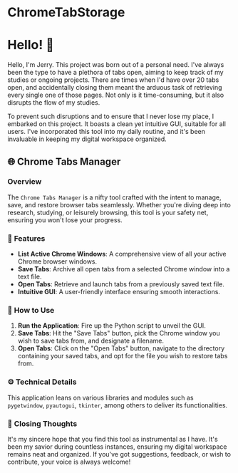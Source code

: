 # ChromeTabStorage

# Hello! 🙌

Hello, I'm Jerry. This project was born out of a personal need. I've always been the type to have a plethora of tabs open, aiming to keep track of my studies or ongoing projects. There are times when I'd have over 20 tabs open, and accidentally closing them meant the arduous task of retrieving every single one of those pages. Not only is it time-consuming, but it also disrupts the flow of my studies.

To prevent such disruptions and to ensure that I never lose my place, I embarked on this project. It boasts a clean yet intuitive GUI, suitable for all users. I've incorporated this tool into my daily routine, and it's been invaluable in keeping my digital workspace organized.

## 🌐 Chrome Tabs Manager

### **Overview**

The `Chrome Tabs Manager` is a nifty tool crafted with the intent to manage, save, and restore browser tabs seamlessly. Whether you're diving deep into research, studying, or leisurely browsing, this tool is your safety net, ensuring you won't lose your progress.

### 🌟 **Features**

- **List Active Chrome Windows**: A comprehensive view of all your active Chrome browser windows.
- **Save Tabs**: Archive all open tabs from a selected Chrome window into a text file.
- **Open Tabs**: Retrieve and launch tabs from a previously saved text file.
- **Intuitive GUI**: A user-friendly interface ensuring smooth interactions.

### 🔧 **How to Use**

1. **Run the Application**: Fire up the Python script to unveil the GUI.
2. **Save Tabs**: Hit the "Save Tabs" button, pick the Chrome window you wish to save tabs from, and designate a filename.
3. **Open Tabs**: Click on the "Open Tabs" button, navigate to the directory containing your saved tabs, and opt for the file you wish to restore tabs from.

### ⚙️ **Technical Details**

This application leans on various libraries and modules such as `pygetwindow`, `pyautogui`, `tkinter`, among others to deliver its functionalities.

### 💌 **Closing Thoughts**

It's my sincere hope that you find this tool as instrumental as I have. It's been my savior during countless instances, ensuring my digital workspace remains neat and organized. If you've got suggestions, feedback, or wish to contribute, your voice is always welcome!


